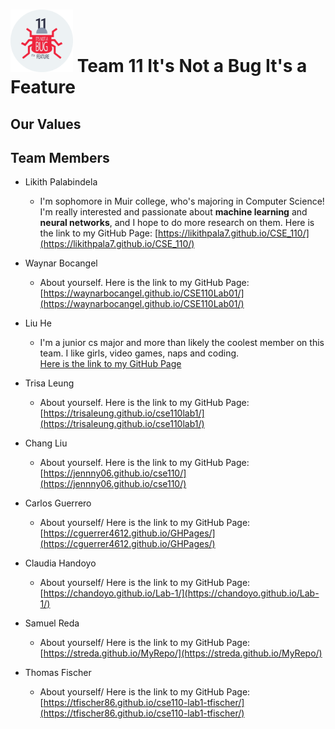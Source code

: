 # <img src="./bugP3.png" width=100> Team 11 **It's Not a Bug It's a Feature**

## Our Values

## Team Members
- Likith Palabindela
  - I'm sophomore in Muir college, who's majoring in Computer Science! I'm really interested and passionate about **machine learning** and **neural networks**, and I hope to do more research on them. Here is the link to my GitHub Page: [https://likithpala7.github.io/CSE_110/](https://likithpala7.github.io/CSE_110/)

- Waynar Bocangel
  - About yourself. Here is the link to my GitHub Page: [https://waynarbocangel.github.io/CSE110Lab01/](https://waynarbocangel.github.io/CSE110Lab01/)

- Liu He
  - I'm a junior cs major and more than likely the coolest member on this team. I like girls, video games, naps and coding.<br>
    [Here is the link to my GitHub Page](https://partimevillain.github.io/lab1/)

- Trisa Leung
  - About yourself. Here is the link to my GitHub Page: [https://trisaleung.github.io/cse110lab1/](https://trisaleung.github.io/cse110lab1/)

- Chang Liu
  - About yourself. Here is the link to my GitHub Page: [https://jennny06.github.io/cse110/](https://jennny06.github.io/cse110/)

- Carlos Guerrero
  - About yourself/ Here is the link to my GitHub Page: [https://cguerrer4612.github.io/GHPages/](https://cguerrer4612.github.io/GHPages/)

- Claudia Handoyo
  - About yourself/ Here is the link to my GitHub Page: [https://chandoyo.github.io/Lab-1/](https://chandoyo.github.io/Lab-1/)

- Samuel Reda
  - About yourself/ Here is the link to my GitHub Page: [https://streda.github.io/MyRepo/](https://streda.github.io/MyRepo/)

- Thomas Fischer 
  - About yourself/ Here is the link to my GitHub Page: [https://tfischer86.github.io/cse110-lab1-tfischer/](https://tfischer86.github.io/cse110-lab1-tfischer/)